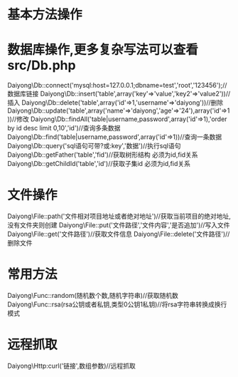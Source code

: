 # 基本方法操作
# 数据库操作,更多复杂写法可以查看src/Db.php
Daiyong\Db::connect('mysql:host=127.0.0.1;dbname=test','root','123456');//数据库链接
Daiyong\Db::insert('table',array('key'=>'value','key2'=>'value2'))//插入
Daiyong\Db::delete('table',array('id'=>1,'username'=>'daiyong'))//删除
Daiyong\Db::update('table',array('name'=>'daiyong','age'=>'24'),array('id'=>1))//修改
Daiyong\Db::findAll('table|username,password',array('id'=>1),'order by id desc limit 0,10','id')//查询多条数据
Daiyong\Db::find('table|username,password',array('id'=>1))//查询一条数据
Daiyong\Db::query('sql语句可带?或:key','数据')//执行sql语句
Daiyong\Db::getFather('table','fid')//获取树形结构 必须为id,fid关系
Daiyong\Db::getChildId('table','id')//获取子集id 必须为id,fid关系
# 文件操作
Daiyong\File::path('文件相对项目地址或者绝对地址')//获取当前项目的绝对地址,没有文件夹则创建
Daiyong\File::put('文件路径','文件内容','是否追加')//写入文件
Daiyong\File::get('文件路径')//获取文件信息
Daiyong\File::delete('文件路径')//删除文件
# 常用方法
Daiyong\Func::random(随机数个数,随机字符串)//获取随机数
Daiyong\Func::rsa(rsa公钥或者私钥,类型0公钥1私钥)//将rsa字符串转换成换行模式
# 远程抓取
Daiyong\Http:curl('链接',数组参数)//远程抓取


